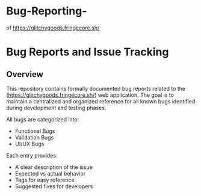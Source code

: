 # Bug-Reporting-
of https://glitchygoods.fringecore.sh/

# Bug Reports and Issue Tracking

## Overview

This repository contains formally documented bug reports related to the (https://glitchygoods.fringecore.sh/) web application. The goal is to maintain a centralized and organized reference for all known bugs identified during development and testing phases.



All bugs are categorized into:
- Functional Bugs
- Validation Bugs
- UI/UX Bugs

Each entry provides:
- A clear description of the issue
- Expected vs actual behavior
- Tags for easy reference
- Suggested fixes for developers
